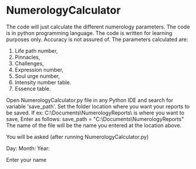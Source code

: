 # NumerologyCalculator
The code will just calculate the different numerology parameters. The code is in python programming language.
The code is written for learning purposes only. Accuracy is not assured of.
The parameters calculated are:
1. Life path number,
2. Pinnacles,
3. Challenges,
4. Expression number,
5. Soul urge number,
6. Intensity number table.
7. Essence table.

Open NumerologyCalculator.py file in any Python IDE and search for variable 'save_path'. 
Set the folder location where you want your reports to be saved.
If ex: C:\Documents\NumerologyReports\ is where you want to save,
Enter as follows:
save_path = "C:\\Documents\\NumerologyReports"
The name of the file will be the name you entered at the location above.

You will be asked (after running NumerologyCalculator.py)

Day:
Month:
Year:

Enter your name 


